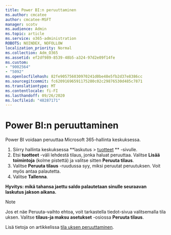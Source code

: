 ```yaml
---
title: Power BI:n peruuttaminen
ms.author: cmcatee
author: cmcatee-MSFT
manager: scotv
ms.audience: Admin
ms.topic: article
ms.service: o365-administration
ROBOTS: NOINDEX, NOFOLLOW
localization_priority: Normal
ms.collection: Adm_O365
ms.assetid: ef2df989-8539-48b5-a324-97d2e09f14fe
ms.custom:
- "9002564"
- "5092"
ms.openlocfilehash: 82fe905756030970241d0be48e5fb2d37e8386cc
ms.sourcegitcommit: fc62091696591175280c02c29876530d485c7871
ms.translationtype: MT
ms.contentlocale: fi-FI
ms.lasthandoff: 09/26/2020
ms.locfileid: "48287171"
---
```

# <a name="cancel-power-bi"></a>Power BI:n peruuttaminen

Power BI voidaan peruuttaa Microsoft 365-hallinta keskuksessa.

1. Siirry hallinta keskuksessa **laskutus > [tuotteet](https://go.microsoft.com/fwlink/p/?linkid=842054) ** -sivulle.
2. Etsi **tuotteet** -väli lehdestä tilaus, jonka haluat peruuttaa. Valitse **Lisää toimintoja** (kolme pistettä) ja valitse sitten **Peruuta tilaus**.
3. Valitse **Peruuta tilaus** -ruudussa syy, miksi peruutat peruutuksen. Voit myös antaa palautetta.
4. Valitse **Tallenna**.

**Hyvitys: mikä tahansa jaettu saldo palautetaan sinulle seuraavan laskutus jakson aikana.**

> [!NOTE]
> Jos et näe Peruuta-vaihto ehtoa, voit tarkastella tiedot-sivua valitsemalla tila uksen. Valitse **tilaus-ja maksu asetukset** -osiossa **Peruuta tilaus**.

Lisä tietoja on artikkelissa [tila uksen peruuttaminen](https://docs.microsoft.com/microsoft-365/commerce/subscriptions/cancel-your-subscription).
